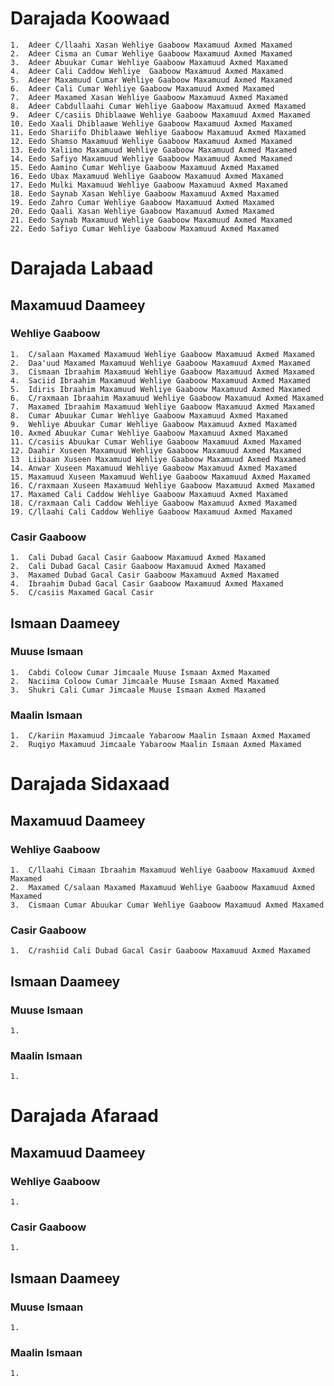 # Darajada Koowaad

    1.  Adeer C/llaahi Xasan Wehliye Gaaboow Maxamuud Axmed Maxamed
    2.  Adeer Cisma an Cumar Wehliye Gaaboow Maxamuud Axmed Maxamed
    3.  Adeer Abuukar Cumar Wehliye Gaaboow Maxamuud Axmed Maxamed
    4.  Adeer Cali Caddow Wehliye  Gaaboow Maxamuud Axmed Maxamed
    5.  Adeer Maxamuud Cumar Wehliye Gaaboow Maxamuud Axmed Maxamed
    6.  Adeer Cali Cumar Wehliye Gaaboow Maxamuud Axmed Maxamed
    7.  Adeer Maxamed Xasan Wehliye Gaaboow Maxamuud Axmed Maxamed
    8.  Adeer Cabdullaahi Cumar Wehliye Gaaboow Maxamuud Axmed Maxamed
    9.  Adeer C/casiis Dhiblaawe Wehliye Gaaboow Maxamuud Axmed Maxamed
    10. Eedo Xaali Dhiblaawe Wehliye Gaaboow Maxamuud Axmed Maxamed
    11. Eedo Shariifo Dhiblaawe Wehliye Gaaboow Maxamuud Axmed Maxamed
    12. Eedo Shamso Maxamuud Wehliye Gaaboow Maxamuud Axmed Maxamed
    13. Eedo Xaliimo Maxamuud Wehliye Gaaboow Maxamuud Axmed Maxamed
    14. Eedo Safiyo Maxamuud Wehliye Gaaboow Maxamuud Axmed Maxamed
    15. Eedo Aamino Cumar Wehliye Gaaboow Maxamuud Axmed Maxamed
    16. Eedo Ubax Maxamuud Wehliye Gaaboow Maxamuud Axmed Maxamed
    17. Eedo Mulki Maxamuud Wehliye Gaaboow Maxamuud Axmed Maxamed
    18. Eedo Saynab Xasan Wehliye Gaaboow Maxamuud Axmed Maxamed
    19. Eedo Zahro Cumar Wehliye Gaaboow Maxamuud Axmed Maxamed
    20. Eedo Qaali Xasan Wehliye Gaaboow Maxamuud Axmed Maxamed 
    21. Eedo Saynab Maxamuud Wehliye Gaaboow Maxamuud Axmed Maxamed
    22. Eedo Safiyo Cumar Wehliye Gaaboow Maxamuud Axmed Maxamed
    
# Darajada Labaad
## Maxamuud Daameey
### Wehliye Gaaboow

    1.  C/salaan Maxamed Maxamuud Wehliye Gaaboow Maxamuud Axmed Maxamed
    2.  Daa'uud Maxamed Maxamuud Wehliye Gaaboow Maxamuud Axmed Maxamed
    3.  Cismaan Ibraahim Maxamuud Wehliye Gaaboow Maxamuud Axmed Maxamed
    4.  Saciid Ibraahim Maxamuud Wehliye Gaaboow Maxamuud Axmed Maxamed
    5.  Idiris Ibraahim Maxamuud Wehliye Gaaboow Maxamuud Axmed Maxamed
    6.  C/raxmaan Ibraahim Maxamuud Wehliye Gaaboow Maxamuud Axmed Maxamed
    7.  Maxamed Ibraahim Maxamuud Wehliye Gaaboow Maxamuud Axmed Maxamed
    8.  Cumar Abuukar Cumar Wehliye Gaaboow Maxamuud Axmed Maxamed
    9.  Wehliye Abuukar Cumar Wehliye Gaaboow Maxamuud Axmed Maxamed
    10. Axmed Abuukar Cumar Wehliye Gaaboow Maxamuud Axmed Maxamed
    11. C/casiis Abuukar Cumar Wehliye Gaaboow Maxamuud Axmed Maxamed
    12. Daahir Xuseen Maxamuud Wehliye Gaaboow Maxamuud Axmed Maxamed
    13  Liibaan Xuseen Maxamuud Wehliye Gaaboow Maxamuud Axmed Maxamed
    14. Anwar Xuseen Maxamuud Wehliye Gaaboow Maxamuud Axmed Maxamed
    15. Maxamuud Xuseen Maxamuud Wehliye Gaaboow Maxamuud Axmed Maxamed
    16. C/raxmaan Xuseen Maxamuud Wehliye Gaaboow Maxamuud Axmed Maxamed
    17. Maxamed Cali Caddow Wehliye Gaaboow Maxamuud Axmed Maxamed
    18. C/raxmaan Cali Caddow Wehliye Gaaboow Maxamuud Axmed Maxamed
    19. C/llaahi Cali Caddow Wehliye Gaaboow Maxamuud Axmed Maxamed
    
### Casir Gaaboow

    1.  Cali Dubad Gacal Casir Gaaboow Maxamuud Axmed Maxamed
    2.  Cali Dubad Gacal Casir Gaaboow Maxamuud Axmed Maxamed
    3.  Maxamed Dubad Gacal Casir Gaaboow Maxamuud Axmed Maxamed
    4.  Ibraahim Dubad Gacal Casir Gaaboow Maxamuud Axmed Maxamed
    5.  C/casiis Maxamed Gacal Casir   
    
## Ismaan Daameey
### Muuse Ismaan

    1.  Cabdi Coloow Cumar Jimcaale Muuse Ismaan Axmed Maxamed
    2.  Naciima Coloow Cumar Jimcaale Muuse Ismaan Axmed Maxamed
    3.  Shukri Cali Cumar Jimcaale Muuse Ismaan Axmed Maxamed
    
### Maalin Ismaan

    1.  C/kariin Maxamuud Jimcaale Yabaroow Maalin Ismaan Axmed Maxamed
    2.  Ruqiyo Maxamuud Jimcaale Yabaroow Maalin Ismaan Axmed Maxamed 
    
# Darajada Sidaxaad

## Maxamuud Daameey
### Wehliye Gaaboow
    1.  C/llaahi Cimaan Ibraahim Maxamuud Wehliye Gaaboow Maxamuud Axmed Maxamed
    2.  Maxamed C/salaan Maxamed Maxamuud Wehliye Gaaboow Maxamuud Axmed Maxamed
    3.  Cismaan Cumar Abuukar Cumar Wehliye Gaaboow Maxamuud Axmed Maxamed
### Casir Gaaboow
    1.  C/rashiid Cali Dubad Gacal Casir Gaaboow Maxamuud Axmed Maxamed
## Ismaan Daameey
### Muuse Ismaan
    1.
### Maalin Ismaan
    1.
# Darajada Afaraad

## Maxamuud Daameey
### Wehliye Gaaboow
    1.  
### Casir Gaaboow
    1.  
## Ismaan Daameey
### Muuse Ismaan
    1.
### Maalin Ismaan
    1.
